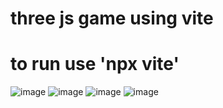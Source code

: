 # three js game using vite 
# to run use 'npx vite'

![image](https://github.com/user-attachments/assets/cdb56467-3368-43ad-9d18-314931c7f90f)
![image](https://github.com/user-attachments/assets/64c822c4-9949-4dea-ac73-34e675addffe)
![image](https://github.com/user-attachments/assets/b19741b1-68b9-417e-b5d7-d86c1693554c)
![image](https://github.com/user-attachments/assets/9dac0995-01b3-4143-a0ee-c93ccf07e1a7)



